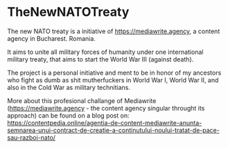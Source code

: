 # TheNewNATOTreaty
The new NATO treaty is a initiative of https://mediawrite.agency, a content agency in Bucharest. Romania. 

It aims to unite all military forces of humanity under one international military treaty, that aims to start the World War III (against death).

The project is a personal initiative and ment to be in honor of my ancestors who fight as dumb as shit mutherfuckers in World War I, World War II, and also in the Cold War as military technitians.

More about this profesional challange of Mediawrite (https://mediawrite.agency - the content agency singular throught its approach) can be found on a blog post on:
https://contentpedia.online/agentia-de-content-mediawrite-anunta-semnarea-unui-contract-de-creatie-a-continutului-noului-tratat-de-pace-sau-razboi-nato/
